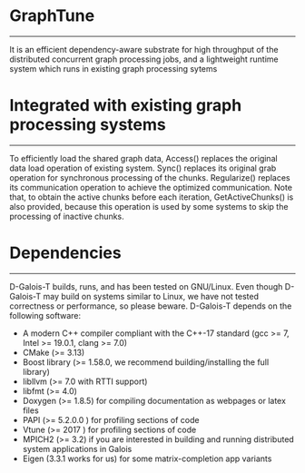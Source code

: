 # GraphTune
------------

It is an efficient dependency-aware substrate for high throughput of  the distributed concurrent graph processing jobs, and a lightweight runtime system which runs in existing graph processing sytems

# Integrated with existing graph processing systems
------------

To efficiently load the shared graph data, Access() replaces the original data load operation of existing system. Sync() replaces its original grab operation for synchronous processing of the chunks. Regularize() replaces its communication operation to achieve the optimized communication. Note that, to obtain the active chunks before each iteration, GetActiveChunks() is also provided, because this operation is used by some systems to skip the processing of inactive chunks.

# Dependencies
------------

D-Galois-T builds, runs, and has been tested on GNU/Linux. Even though D-Galois-T may build on systems similar to Linux, we have not tested correctness or performance, so please
beware. 
D-Galois-T depends on the following software:

- A modern C++ compiler compliant with the C++-17 standard (gcc >= 7, Intel >= 19.0.1, clang >= 7.0)
- CMake (>= 3.13)
- Boost library (>= 1.58.0, we recommend building/installing the full library)
- libllvm (>= 7.0 with RTTI support)
- libfmt (>= 4.0)
- Doxygen (>= 1.8.5) for compiling documentation as webpages or latex files 
- PAPI (>= 5.2.0.0 ) for profiling sections of code
- Vtune (>= 2017 ) for profiling sections of code
- MPICH2 (>= 3.2) if you are interested in building and running distributed system
  applications in Galois
- Eigen (3.3.1 works for us) for some matrix-completion app variants

